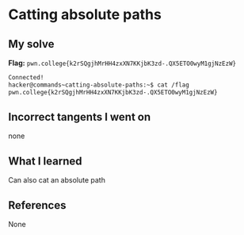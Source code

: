 # Catting absolute paths

## My solve
**Flag:** `pwn.college{k2rSQgjhMrHH4zxXN7KKjbK3zd-.QX5ETO0wyM1gjNzEzW}`

```bash
Connected!
hacker@commands~catting-absolute-paths:~$ cat /flag
pwn.college{k2rSQgjhMrHH4zxXN7KKjbK3zd-.QX5ETO0wyM1gjNzEzW}
```

## Incorrect tangents I went on
none

## What I learned
Can also cat an absolute path

## References 
None
